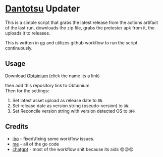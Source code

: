# [Dantotsu]("https://github.com/rebelonion/Dantotsu/tree/dev") Updater

This is a simple script that grabs the latest release from the actions artifact of the last run, downloads the zip file, grabs the pretester apk from it, the uploads it to releases.

This is written in [go](https://go.dev/) and utilizes github workflow to run the script continuously.

## Usage

Download [Obtainium](https://github.com/ImranR98/Obtainium) (click the name its a link)

then add this repository link to Obtainium.\
Then for the settings:

1. Set latest asset upload as release date to `ON`.
2. Set release date as version string (pseudo-version) to `ON`.
3. Set Reconcile version string with version detected OS to `OFF`.

## Credits

-   [ibo](https://github.com/sneazy-ibo) - fixed\fixing some workflow issues.
-   [me](https://github.com/kaorlol) - all of the go code
-   [chatgpt](https://chat.openai.com/) - most of the workflow shit because its aids 😡😡😡

